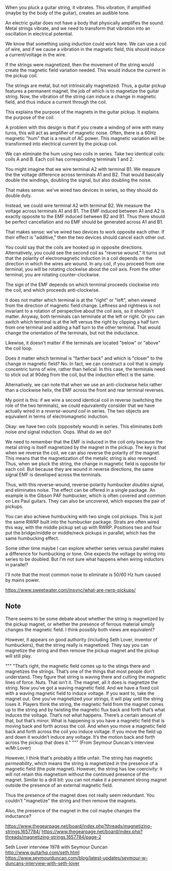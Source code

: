 When you pluck a guitar string, it vibrates. This vibration, if
amplified (maybe by the body of the guitar), creates an audible tone.

An electric guitar does not have a body that physically amplifies the
sound. Metal strings vibrate, and we need to transform that vibration
into an oscillation in electrical potential.

We know that something using induction could work here. We can use a
coil of wire, and if we cause a vibration in the magnetic field, this
should induce a current/voltage in the wire.

If the strings were magnetized, then the movement of the string would
create the magnetic field variation needed. This would induce the
current in the pickup coil.

The strings are metal, but not intrinsically magnetized. Thus, a guitar
pickup features a permanent magnet, the job of which is to magnetize the
guitar string. Now, the vibration of the string can induce a change in
magnetic field, and thus induce a current through the coil.

This explains the purpose of the magnets in the guitar pickup. It
explains the purpose of the coil.

A problem with this design is that if you create a winding of wire with
many turns, this will act as amplifier of magnetic noise. Often, there
is a 60Hz magnetic "hum" that is a result of AC power. This magnetic
variation will be transformed into electrical current by the pickup
coil.

We can eliminate the hum using _two_ coils in series. Take two identical
coils: coils A and B. Each coil has corresponding terminals 1 and 2.

You might imagine that we wire terminal A2 with terminal B1. We measure
the the voltage difference across terminals A1 and B2. That would
basically double the windings, doubling the signal, but also doubling
the noise.

That makes sense: we've wired two devices in series, so they should do
double duty.

Instead, we could wire terminal A2 with terminal B2. We measure the
voltage across terminals A1 and B1. The EMF induced between A1 and A2 is
exactly opposite to the EMF induced between B2 and B1. Thus there should
be perfect cancellation and no EMF should be generated across A1 and B1.

That makes sense: we've wired two devices to work opposite each other.
If their effect is "additive," then the two devices should cancel each
other out.

You could say that the coils are hooked up in opposite directions.
Alternatively, you could see the second coil as "reverse wound." It
turns out that the polarity of electromagnetic induction in a coil
depends on the direction in which the wires are wound. In any coil, if
you proceed from one terminal, you will be rotating clockwise about the
coil axis. From the other terminal, you are rotating counter-clockwise.

The sign of the EMF depends on which terminal proceeds clockwise into
the coil, and which proceeds anti-clockwise.

It does not matter which terminal is at the "right" or "left", when
viewed from the direction of magnetic field change. Leftness and
rightness is not invariant to a rotation of perspective about the coil
axis, so it shouldn't matter. Anyway, both terminals can terminate at
the left or right. Or you can switch which terminal is at the left
versus the right by clipping a half turn from one terminal and adding a
half turn to the other terminal. That would change the orientation of
the terminals, but not the inductance.

Likewise, it doesn't matter if the terminals are located "below" or
"above" the coil loop.

Does it matter which terminal is "farther back" and which is "closer" to
the change in magnetic field? No. In fact, we can construct a coil that
is simply concentric turns of wire, rather than helical. In this case,
the terminals need to stick out at 90deg from the coil, but the
induction effect is the same.

Alternatively, we can note that when we use an anti-clockwise helix
rather than a clockwise helix, the EMF across the front and rear
terminal reverses.

My point is this: if we wire a second identical coil in reverse
(switching the role of the two terminals), we could equivalently
consider that we have actually wired in a _reverse-wound coil_ in
series. The two objects are equivalent in terms of electromagnetic
induction.

Okay: we have two coils (oppositely wound) in series. This eliminates
_both_ noise _and_ signal induction. Oops. What do we do?

We need to remember that the EMF is induced in the coil only because the
metal string is itself magnetized by the magnet in the pickup. The key
is that when we reverse the coil, we can also reverse the polarity of
the magnet. This means that the magnetization of the metalic string is
also reversed. Thus, when we pluck the string, the change in magnetic
field is opposite for each coil. But because they are wound in reverse
directions, the same signal EMF is developed across the terminals.

Thus, with this reverse-wound, reverse-polarity humbucker _doubles_
signal, and eliminates noise. The effect can be offered in a single
package. An example is the Gibson PAF humbucker, which is often covered
and common on Les Paul guitars. They can also be uncovered, which
exposes the pair of pickups.

You can also achieve humbucking with two single coil pickups. This is
just the same RWRP built into the humbucker package. Strats are often
wired this way, with the middle pickup set up with RWRP. Positions two
and four put the bridge/middle or middle/neck pickups in parallel, which
has the same humbucking effect.

Some other time maybe I can explore whether series versus parallel makes
a difference for humbucking or tone. One expects the voltage by wiring
into series to be doubled. But I'm not sure what happens when wiring
inductors in parallel?

I'll note that the most common noise to eliminate is 50/60 Hz hum caused
by mains power.

https://www.sweetwater.com/insync/what-are-rwrp-pickups/

## Note

There seems to be some debate about whether the string is magnetized by
the pickup magnet, or whether the presence of ferrous material simply
changes the magnetic field. I think possibly both views are equivalent?

However, it appears on good authority (including Seth Lover, inventor of
humbuckers), that the string really is magnetized. They say you can
magnetize the string and then remove the pickup magnet and the pickup
will still play.

"""
"That’s right, the magnetic field comes up to the stings there and magnetizes the strings. That’s one of the things that most people don’t understand. They figure that string is waving there and cutting the magnetic lines of force. Nuts. That isn’t it. The magnet, all it does is magnetize the string. Now you’ve got a waving magnetic field. And we have a fixed coil with a waving magnetic field to induce voltage. If you want to, take the magnet out. One you’ve magnetized your strings, it will play until the string loses it. Players think the string, the magnetic field from the magnet comes up to the string and by twisting the magnetic flux back and forth that’s what induces the voltage. That’s not what happens. There’s a certain amount of that, but that’s minor. What is happening is you have a magnetic field that is moving back and forth across the coil. And when you move a magnetic field back and forth across the coil you induce voltage. If you move the field up and down it wouldn’t induce any voltage. It’s the motion back and forth across the pickup that does it."
"""
(From Seymour Duncan's interview w/Mr.Lover)

However, I think that's probably a little unfair. The string has
magnetic _permeability_, which means the string is magnetized in the
presence of a magnetic field (the pole magnet). However, the string has
low coercivity: it will not retain this magnetism without the continued
presence of the magnet. Similar to a drill bit: you can not make it a
permanent strong magnet outside the presence of an external magnetic
field.

Thus the presence of the magnet does not really seem redundant. You
couldn't "magnetize" the string and then remove the magnets.

Also, the presence of the magnet in the coil maybe changes the
inductance?

https://www.thegearpage.net/board/index.php?threads/magnetizing-strings.1657784/
https://www.thegearpage.net/board/index.php?threads/magnetizing-strings.1657784/page-2

Seth Lover interview 1978 with Seymour Duncan
http://www.guitarhq.com/seth.html
https://www.seymourduncan.com/blog/latest-updates/seymour-w-duncans-interview-with-seth-lover

